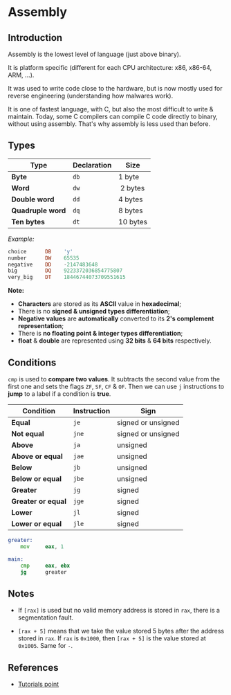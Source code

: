 # Assembly

## Introduction

Assembly is the lowest level of language (just above binary).

It is platform specific (different for each CPU architecture: x86, x86-64, ARM,
...).

It was used to write code close to the hardware, but is now mostly used for
reverse engineering (understanding how malwares work).

It is one of fastest language, with C, but also the most difficult to write &
maintain. Today, some C compilers can compile C code directly to binary,
without using assembly. That's why assembly is less used than before.

## Types

| Type | Declaration | Size |
| ---- | ----------- | ---- |
| **Byte** | `db` | 1 byte |
| **Word** | `dw` | 2 bytes |
| **Double word** | `dd` | 4 bytes |
| **Quadruple word** | `dq` | 8 bytes |
| **Ten bytes** | `dt` | 10 bytes |

*Example:*

```asm
choice      DB    'y'
number      DW    65535
negative    DD    -2147483648
big         DQ    9223372036854775807
very_big    DT    18446744073709551615
```

**Note:**

- **Characters** are stored as its **ASCII** value in **hexadecimal**;
- There is no **signed & unsigned types differentiation**;
- **Negative values** are **automatically** converted to its **2's complement
representation**;
- There is **no floating point & integer types differentiation**;
- **float** & **double** are represented using **32 bits** & **64 bits**
respectively.

## Conditions

`cmp` is used to **compare two values**. It subtracts the second value from the
first one and sets the flags `ZF`, `SF`, `CF` & `OF`. Then we can use `j`
instructions to **jump** to a label if a condition is **true**.

| Condition | Instruction | Sign |
| --------- | ----------- | ---- |
| **Equal** | `je` | signed or unsigned |
| **Not equal** | `jne` | signed or unsigned |
| **Above** | `ja` | unsigned |
| **Above or equal** | `jae` | unsigned |
| **Below** | `jb` | unsigned |
| **Below or equal** | `jbe` | unsigned |
| **Greater** | `jg` | signed |
| **Greater or equal** | `jge` | signed |
| **Lower** | `jl` | signed |
| **Lower or equal** | `jle` | signed |

```asm
greater:
    mov     eax, 1

main:
    cmp     eax, ebx
    jg      greater
```

## Notes

- If `[rax]` is used but no valid memory address is stored in `rax`, there is a
segmentation fault.

- `[rax + 5]` means that we take the value stored 5 bytes after the address
stored in `rax`. If `rax` is `0x1000`, then `[rax + 5]` is the value stored at
`0x1005`. Same for `-`.

## References

- [Tutorials point](https://www.tutorialspoint.com/assembly_programming)
